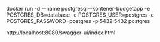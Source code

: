 docker run -d --name postgresql--kontener-budgetapp -e POSTGRES_DB=database -e POSTGRES_USER=postgres -e POSTGRES_PASSWORD=postgres -p 5432:5432 postgres

http://localhost:8080/swagger-ui/index.html